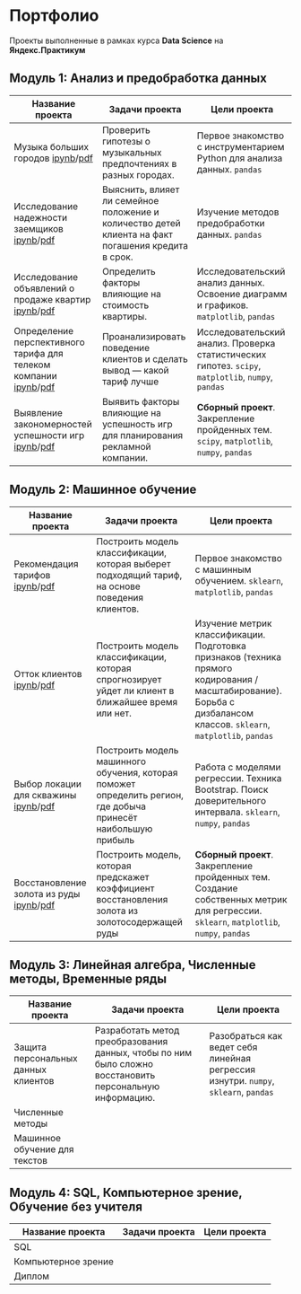# Портфолио
 
Проекты выполненные в рамках курса **Data Science** на **Яндекс.Практикум**

## Модуль 1: Анализ и предобработка данных

Название проекта|Задачи проекта|Цели проекта
-|-|-
Музыка больших городов [ipynb](https://github.com/mustdayker/data_portfolio/blob/main/s_01_project_music_big_city.ipynb)/[pdf](https://github.com/mustdayker/data_portfolio/blob/main/pdf/s_01_project_music_big_city.pdf)|Проверить гипотезы о музыкальных предпочтениях в разных городах. | Первое знакомство с инструментарием Python для анализа данных. `pandas`
Исследование надежности заемщиков [ipynb](https://github.com/mustdayker/data_portfolio/blob/main/s_02_project_investigation_of_the_reliability.ipynb)/[pdf](https://github.com/mustdayker/data_portfolio/blob/main/pdf/s_02_project_investigation_of_the_reliability.pdf)|Выяснить, влияет ли семейное положение и количество детей клиента на факт погашения кредита в срок.|Изучение методов предобработки данных. `pandas`
Исследование объявлений о продаже квартир [ipynb](https://github.com/mustdayker/data_portfolio/blob/main/s_03_project_research_sale_house.ipynb)/[pdf](https://github.com/mustdayker/data_portfolio/blob/main/pdf/s_03_project_research_sale_house.pdf)|Определить факторы влияющие на стоимость квартиры.|Исследовательский анализ данных. Освоение диаграмм и графиков. `matplotlib`, `pandas`
Определение перспективного тарифа для телеком компании [ipynb](https://github.com/mustdayker/data_portfolio/blob/main/s_04_project_tariff_telecom.ipynb)/[pdf](https://github.com/mustdayker/data_portfolio/blob/main/pdf/s_04_project_tariff_telecom.pdf)|Проанализировать поведение клиентов и сделать вывод — какой тариф лучше|Исследовательский анализ. Проверка статистических гипотез. `scipy`, `matplotlib`, `numpy`, `pandas`
Выявление закономерностей успешности игр [ipynb](https://github.com/mustdayker/data_portfolio/blob/main/s_05_combined-project_games.ipynb)/[pdf](https://github.com/mustdayker/data_portfolio/blob/main/pdf/s_05_combined-project_games.pdf)|Выявить факторы влияющие на успешность игр для планирования рекламной компании. |**Сборный проект**. Закрепление пройденных тем. `scipy`, `matplotlib`, `numpy`, `pandas`


## Модуль 2: Машинное обучение
Название проекта|Задачи проекта|Цели проекта
-|-|-
Рекомендация тарифов [ipynb](https://github.com/mustdayker/data_portfolio/blob/main/s_06_project_recommend_tariffs.ipynb)/[pdf](https://github.com/mustdayker/data_portfolio/blob/main/pdf/s_06_project_recommend_tariffs.pdf)|Построить модель классификации, которая выберет подходящий тариф, на основе поведения клиентов.|Первое знакомство с машинным обучением. `sklearn`, `matplotlib`, `pandas`
Отток клиентов [ipynb](https://github.com/mustdayker/data_portfolio/blob/main/s_07_project_customer_outflow.ipynb)/[pdf](https://github.com/mustdayker/data_portfolio/blob/main/pdf/s_07_project_customer_outflow.pdf)|Построить модель классификации, которая спрогнозирует уйдет ли клиент в ближайшее время или нет.|Изучение метрик классификации. Подготовка признаков (техника прямого кодирования / масштабирование). Борьба с дизбалансом классов. `sklearn`, `matplotlib`, `pandas`
Выбор локации для скважины [ipynb](https://github.com/mustdayker/data_portfolio/blob/main/s_08_project_location_for_the_well.ipynb)/[pdf](https://github.com/mustdayker/data_portfolio/blob/main/pdf/s_08_project_location_for_the_well.pdf)|Построить модель машинного обучения, которая поможет определить регион, где добыча принесёт наибольшую прибыль|Работа с моделями регрессии. Техника Bootstrap. Поиск доверительного интервала. `sklearn`, `numpy`, `pandas`
Восстановление золота из руды [ipynb](https://github.com/mustdayker/data_portfolio/blob/main/s_09_combined_project_gold.ipynb)/[pdf](https://github.com/mustdayker/data_portfolio/blob/main/pdf/s_09_combined_project_gold.pdf)|Построить модель, которая предскажет коэффициент восстановления золота из золотосодержащей руды|**Сборный проект**. Закрепление пройденных тем. Создание собственных метрик для регрессии. `sklearn`, `matplotlib`, `numpy`, `pandas`

## Модуль 3: Линейная алгебра, Численные методы, Временные ряды
Название проекта|Задачи проекта|Цели проекта
-|-|-
Защита персональных данных клиентов|Разработать метод преобразования данных, чтобы по ним было сложно восстановить персональную информацию.|Разобраться как ведет себя линейная регрессия изнутри. `numpy`, `sklearn`, `pandas`
Численные методы| | 
Машинное обучение для текстов| | 

## Модуль 4: SQL, Компьютерное зрение, Обучение без учителя
Название проекта|Задачи проекта|Цели проекта
-|-|-
SQL| | 
Компьютерное зрение| | 
Диплом| | 